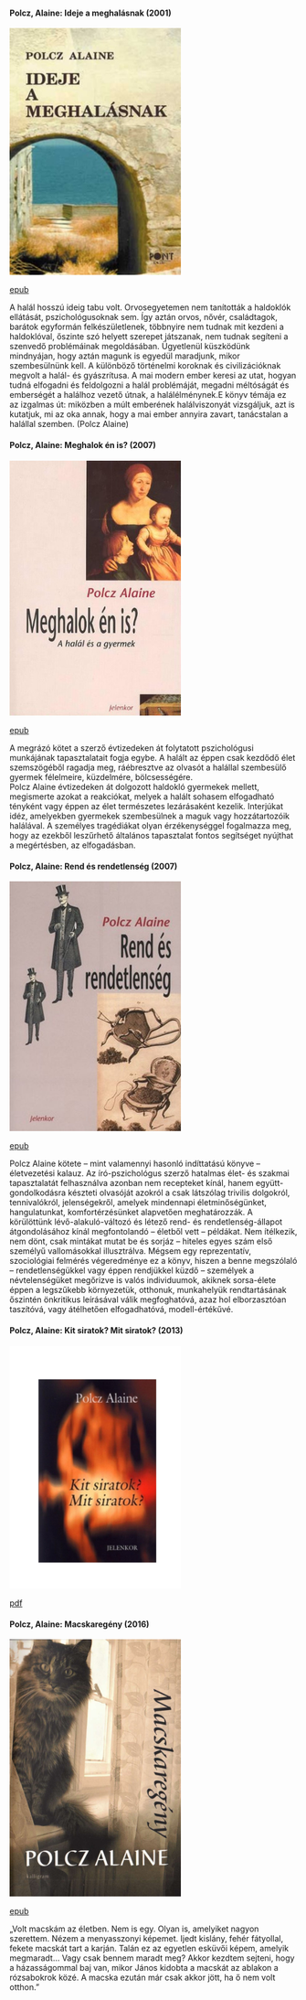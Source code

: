 #### <a name="id_1440">Polcz, Alaine: Ideje a meghalásnak (2001)</a>
<img src="https://github.com/BercziSandor/calibre_lib/raw/main/Polcz%2C%20Alaine/Ideje%20a%20meghalasnak%20%281440%29/cover.jpg" alt="cover" width="300"/>

[epub](https://github.com/BercziSandor/calibre_lib/raw/main/Polcz%2C%20Alaine/Ideje%20a%20meghalasnak%20%281440%29/Ideje%20a%20meghalasnak%20-%20Polcz%2C%20Alaine.epub)
<p>A halál hosszú ideig tabu volt. Orvosegyetemen nem tanították a haldoklók ellátását, pszichológusoknak sem. Így aztán orvos, nővér, családtagok, barátok egyformán felkészületlenek, többnyire nem tudnak mit kezdeni a haldoklóval, őszinte szó helyett szerepet játszanak, nem tudnak segíteni a szenvedő problémáinak megoldásában. Ügyetlenül küszködünk mindnyájan, hogy aztán magunk is egyedül maradjunk, mikor szembesülnünk kell. A különböző történelmi koroknak és civilizációknak megvolt a halál- és gyászrítusa. A mai modern ember keresi az utat, hogyan tudná elfogadni és feldolgozni a halál problémáját, megadni méltóságát és emberségét a halálhoz vezető útnak, a halálélménynek.E könyv témája ez az izgalmas út: miközben a múlt emberének halálviszonyát vizsgáljuk, azt is kutatjuk, mi az oka annak, hogy a mai ember annyira zavart, tanácstalan a halállal szemben. (Polcz Alaine)</p>

#### <a name="id_1441">Polcz, Alaine: Meghalok én is? (2007)</a>
<img src="https://github.com/BercziSandor/calibre_lib/raw/main/Polcz%2C%20Alaine/Meghalok%20en%20is_%20%281441%29/cover.jpg" alt="cover" width="300"/>

[epub](https://github.com/BercziSandor/calibre_lib/raw/main/Polcz%2C%20Alaine/Meghalok%20en%20is_%20%281441%29/Meghalok%20en%20is_%20-%20Polcz%2C%20Alaine.epub)
<div>
<p>A megrázó kötet a szerző évtizedeken át folytatott pszichológusi munkájának tapasztalatait fogja egybe. A halált az éppen csak kezdődő élet szemszögéből ragadja meg, ráébresztve az olvasót a halállal szembesülő gyermek félelmeire, küzdelmére, bölcsességére.<br>Polcz Alaine évtizedeken át dolgozott haldokló gyermekek mellett, megismerte azokat a reakciókat, melyek a halált sohasem elfogadható tényként vagy éppen az élet természetes lezárásaként kezelik. Interjúkat idéz, amelyekben gyermekek szembesülnek a maguk vagy hozzátartozóik halálával. A személyes tragédiákat olyan érzékenységgel fogalmazza meg, hogy az ezekből leszűrhető általános tapasztalat fontos segítséget nyújthat a megértésben, az elfogadásban.</p></div>

#### <a name="id_1442">Polcz, Alaine: Rend és rendetlenség (2007)</a>
<img src="https://github.com/BercziSandor/calibre_lib/raw/main/Polcz%2C%20Alaine/Rend%20es%20rendetlenseg%20%281442%29/cover.jpg" alt="cover" width="300"/>

[epub](https://github.com/BercziSandor/calibre_lib/raw/main/Polcz%2C%20Alaine/Rend%20es%20rendetlenseg%20%281442%29/Rend%20es%20rendetlenseg%20-%20Polcz%2C%20Alaine.epub)
<div>
<p>Polcz ​Alaine kötete – mint valamennyi hasonló indíttatású könyve – életvezetési kalauz. Az író-pszichológus szerző hatalmas élet- és szakmai tapasztalatát felhasználva azonban nem recepteket kínál, hanem együtt-gondolkodásra készteti olvasóját azokról a csak látszólag trivilis dolgokról, tennivalókról, jelenségekről, amelyek mindennapi életminőségünket, hangulatunkat, komfortérzésünket alapvetően meghatározzák. A körülöttünk lévő-alakuló-változó és létező rend- és rendetlenség-állapot átgondolásához kínál megfontolandó – életből vett – példákat. Nem ítélkezik, nem dönt, csak mintákat mutat be és sorjáz – hiteles egyes szám első személyű vallomásokkal illusztrálva. Mégsem egy reprezentatív, szociológiai felmérés végeredménye ez a könyv, hiszen a benne megszólaló – rendetlenségükkel vagy éppen rendjükkel küzdő – személyek a névtelenségüket megőrizve is valós individuumok, akiknek sorsa-élete éppen a legszűkebb környezetük, otthonuk, munkahelyük rendtartásának őszintén önkritikus leírásával válik megfoghatóvá, azaz hol elborzasztóan taszítóvá, vagy átélhetően elfogadhatóvá, modell-értékűvé.</p></div>

#### <a name="id_1504">Polcz, Alaine: Kit siratok? Mit siratok? (2013)</a>
<img src="https://github.com/BercziSandor/calibre_lib/raw/main/Polcz%2C%20Alaine/Kit%20siratok_%20Mit%20siratok_%20%281504%29/cover.jpg" alt="cover" width="300"/>

[pdf](https://github.com/BercziSandor/calibre_lib/raw/main/Polcz%2C%20Alaine/Kit%20siratok_%20Mit%20siratok_%20%281504%29/Kit%20siratok_%20Mit%20siratok_%20-%20Polcz%2C%20Alaine.pdf)


#### <a name="id_1439">Polcz, Alaine: Macskaregény (2016)</a>
<img src="https://github.com/BercziSandor/calibre_lib/raw/main/Polcz%2C%20Alaine/Macskaregeny%20%281439%29/cover.jpg" alt="cover" width="300"/>

[epub](https://github.com/BercziSandor/calibre_lib/raw/main/Polcz%2C%20Alaine/Macskaregeny%20%281439%29/Macskaregeny%20-%20Polcz%2C%20Alaine.epub)
<div>
<p>„Volt macskám az életben. Nem is egy. Olyan is, amelyiket nagyon szerettem. Nézem a menyasszonyi képemet. Ijedt kislány, fehér fátyollal, fekete macskát tart a karján. Talán ez az egyetlen esküvői képem, amelyik megmaradt… Vagy csak bennem maradt meg? Akkor kezdtem sejteni, hogy a házasságommal baj van, mikor János kidobta a macskát az ablakon a rózsabokrok közé. A macska ezután már csak akkor jött, ha ő nem volt otthon.”</p></div>

